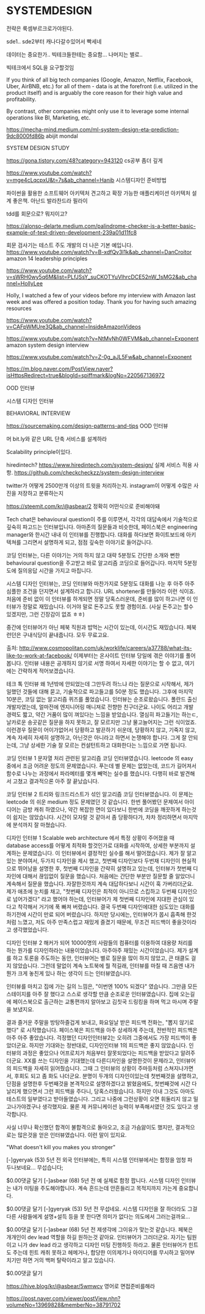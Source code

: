 # SYSTEMDESIGN

전략은 룩셈부르크로가야된다.

sde1.. sde2부터 캐나다갈수있어서 빡세네

데이터는 중요한가.. 빅테크들한테는 중요함... 나머지는 별로.. 

빅테크에서 SQL을 요구할것임


If you think of all big tech companies (Google, Amazon, Netflix, Facebook, Uber, AirBNB, etc.) for all of them - data is at the forefront  (i.e. utilized in the product itself) and is arguably the core reason for their high value and profitability.

By contrast, other companies might only use it to leverage some internal operations like BI, Marketing, etc. 


https://mecha-mind.medium.com/ml-system-design-eta-prediction-9dc8000fd86b
abijit mondal

SYSTEM DESIGN STUDY


https://gona.tistory.com/48?category=943120 cs공부 좀더 깊게

https://www.youtube.com/watch?v=mge4cLqcpxU&t=7s&ab_channel=Hanib
시스템디자인 준비방법

파이썬을 활용한 소프트웨어 아키텍처 견고하고 확장 가능한 애플리케이션 아키텍처 설계
좋은책.
  아난드 발라찬드라 필라이
  
  tdd를 회문으로? 뭐지이고?
  
  https://alonso-delarte.medium.com/palindrome-checker-is-a-better-basic-example-of-test-driven-development-239a01d11fc8
  
  회문 검사기는 테스트 주도 개발의 더 나은 기본 예입니다.
https://www.youtube.com/watch?v=B-xdfQv3I1k&ab_channel=DanCroitor amazon 14 leadership principles

https://www.youtube.com/watch?v=sWRH0wy5q6M&list=PLfJSsY_suCKOTYuVlhrcDCE52nW_1sMG2&ab_channel=HollyLee

Holly, I watched a few of your videos before my interview with Amazon last week and was offered a position today. Thank you for having such amazing resources

https://www.youtube.com/watch?v=CAFpWMUre3Q&ab_channel=InsideAmazonVideos


https://www.youtube.com/watch?v=NtMvNh0WFVM&ab_channel=Exponent amazon system design interview

https://www.youtube.com/watch?v=Z-0g_aJL5Fw&ab_channel=Exponent


https://m.blog.naver.com/PostView.naver?isHttpsRedirect=true&blogId=spiffmark&logNo=220567136972

OOD 인터뷰

시스템 디자인 인터뷰

BEHAVIORAL INTERVIEW

https://sourcemaking.com/design-patterns-and-tips
OOD 인터뷰

 머 bit.ly와 같은 URL 단축 서비스를 설계하라
 
 Scalability principle이있다.
 
 hiredintech?
 https://www.hiredintech.com/system-design/
 실제 서비스 적용 사항.
 https://github.com/checkcheckzz/system-design-interview
 
 
 twitter가 어떻게 2500만개 이상의 트윗을 처리하는지. instagram이 어떻게 수많은 사진을 저장하고 분류하는지



https://steemit.com/kr/@asbear/2
정확히 어떤식으로 준비해야돼

Tech chat은 behavioural question이 주를 이루면서, 각각의 대답속에서 기술적으로 깊숙히 파고드는 인터뷰입니다. 아마존의 질문들과 비슷한데, 페이스북은 engineering manager와 한시간 내내 이 인터뷰를 진행합니다. 대화를 하다보면 화이트보드에 아키텍쳐를 그리면서 설명하게 되고, 점점 깊숙한 이야기로 들어갑니다.

코딩 인터뷰는, 다른 이야기는 거의 하지 않고 대략 5분정도 간단한 소개와 뻔한 behavioural question을 주고받고 바로 알고리즘 코딩으로 들어갑니다. 마지막 5분정도에 질의응답 시간을 가지고 마칩니다.

시스템 디자인 인터뷰는, 코딩 인터뷰와 마찬가지로 5분정도 대화를 나눈 후 아주 아주 심플한 조건을 던지면서 설계하라고 합니다. URL shortener를 만들어라 이런 식이죠. 처음에 준비 없이 이 인터뷰를 하게되면 정말 당혹스러운데, 준비를 많이 하고나면 이 인터뷰가 정말로 재밌습니다. 이거야 말로 돈주고도 못할 경험이죠. (사실 돈주고는 할수 있겠지만, 그런 긴장감이 없죠 ㅎㅎ)

중간에 인터뷰어가 아닌 페북 직원과 밥먹는 시간이 있는데, 이시간도 재밌습니다. 페북 런던은 구내식당이 끝내줍니다. 모두 무료고요.



출처: http://www.cosmopolitan.com/uk/worklife/careers/a37788/what-its-like-to-work-at-facebook/
이제부터는 온사이트 인터뷰 당일에 겪은 이야기를 풀어봅니다. 인터뷰 내용은 공개하지 않기로 서명 하여서 자세한 이야기는 할 수 없고, 여기에는 간략하게 적어보겠습니다.

테크 톡 인터뷰
왜 1년밖에 안되었는데 그만두려 하느냐 라는 질문으로 시작해서, 제가 일했던 것들에 대해 묻고, 기술적으로 파고들고를 50분 정도 했습니다. 그후에 마지막 10분은, 코딩 없는 알고리즘 퀴즈를 풀었습니다. 인터뷰는 순조로왔습니다. 폴란드 출신 개발자였는데, 얼마전에 엔지니어링 매니져로 전향한 친구더군요. 나이도 어리고 개발 경력도 짧고, 약간 거품이 많이 껴있다는 느낌을 받았습니다. 열심히 파고들기는 하는ㄷ, 날카로운 송곳같은 질문을 하지 못하고, 잘 모르지만 그냥 물고늘어지는 그런 식이었죠. 이런경우 질문이 어이가없어서 당황하고 발끈하기 쉬운데, 당황하지 않고, 기죽지 않고, 계속 자세히 자세히 설명하고, 아닌것은 아니라고 하면서 논쟁해야 합니다. 그게 잘 안되는데, 그냥 상세한 기술 잘 모르는 컨설턴트하고 대화한다는 느낌으로 가면 됩니다.

코딩 인터뷰 1
문자열 처리 관련된 알고리즘 코딩 인터뷰였습니다. leetcode 의 easy 중에서 조금 어려운 정도의 문제였습니다. 푸는데 별 문제는 없었는데, 코드가 길어져서 함수로 나누는 과정에서 파라메터를 몇개 빼먹는 실수를 했습니다. 다행히 바로 발견해서 고쳤고 결과적으론 아주 잘 끝났습니다.

코딩 인터뷰 2
트리와 링크드리스트가 섞인 알고리즘 코딩 인터뷰였습니다. 이 문제는 leetcode 의 쉬운 medium 정도 문제였던 것 같습니다. 한번 풀어봤던 문제여서 아이디어는 금방 캐취 하였으나, 약간 복잡한 면이 있다보니 한번에 코딩을 깨끗하게 하는것이 쉽지는 않았습니다. 시간이 모자랄 것 같아서 좀 당황하다가, 차차 정리하면서 마지막에 분석까지 잘 마쳤습니다.

디자인 인터뷰 1
Scalable web architecture 에서 특정 상황이 주어졌을 때 database access를 어떻게 최적화 할것인가로 대화를 시작하여, 상세한 부분까지 설계하는 문제였습니다. 이 인터뷰에서 결정적인 실수를 해서 떨어졌습니다. 제가 잘 알고있는 분야여서, 두가지 디자인을 제시 했고, 첫번째 디자인보다 두번재 디자인이 현실적으로 뛰어남을 설명한 후, 첫번째 디자인을 간략히 설명하고 있는데, 인터뷰가 첫번째 디자인에 대해서 끊임없이 질문을 했습니다. 처음에는 간단한 부분만 질문할 줄 알았더니 계속해서 질문을 했습니다. 자잘한것까지 계속 대답하다보니 시간이 훅 가버리더군요. 제가 애초에 눈치를 채고, "첫번째 디자인은 최적이 아니므로 스킵하고 두번째 디자인으로 넘어가겠다" 라고 했어야 하는데, 인터뷰어가 제 첫번째 디자인에 지대한 관심이 있다고 착각해서 거기에 푹 빠져 버렸습니다. 결국 두번째 디자인에대한 심도있는 대화를 하기전에 시간이 만료 되어 버렸습니다. 하지만 당시에는, 인터뷰어가 몹시 흡족해 한것처럼 느꼈고, 저도 아주 만족스럽고 재밌게 즐겼기 때문에, 무조건 피드백이 좋을것이라고 생각했었습니다.

디자인 인터뷰 2
해커가 되어 10000명의 사람들의 컴퓨터를 이용하여 대용량 처리를 하는 뭔가를 디자인하라는 내용이었습니다. 아주아주 재밌는 시간이었습니다. 제가 설계를 하고 토론을 주도하는 동안, 인터뷰어는 별로 질문을 많이 하지 않았고, 큰 태클도 걸지 않았습니다. 그런데 말없이 계속 노트북에 뭘 적길래, 인터뷰를 마칠 때 즈음엔 내가 뭔가 크게 놓친게 있나 하는 생각이 드는 인터뷰였습니다.

인터뷰를 마치고 집에 가는 길의 느낌은, "이번엔 100% 되겠다" 였습니다. 그만큼 모든 스테이지를 아주 잘 했다고 스스로 생각할 만큼 순조로운 인터뷰였습니다. 집에 오는길에 페이스북으로 출근하는 교통편까지 알아보고 김칫국 드링킹을 하며 먹고 마시며 주말을 보냈지요.

결과
즐거운 주말을 방탕하즐겁게 보내고, 화요일날 받은 피드백 전화는, "뽑지 않기로 했다" 로 시작했습니다. 페이스북은 피드백을 아주 상세하게 주는데, 전반적인 피드백은 아주 아주 좋았습니다. 걱정했던 디자인인터뷰2는 오히려 그중에서도 가장 피드백이 좋았더군요. 하지만 기대와는 정반대로, 디자인인터뷰 1의 피드백은 좋지 않았습니다. 인터뷰의 과정은 좋았으나 어프로치가 처음부터 잘못되었다는 피드백을 받았다고 알려주더군요. XX를 쓰는 디자인을 기대했는데 다른디자인을 설명한것이 문제라고, 인터뷰어의 피드백을 자세히 읽어줬습니다. 그때 그 인터뷰의 상황이 주마등처럼 스쳐지나가면서, 후회도 되고 좀 화도 나더군요. 분명이 두개의 디자인이있는데 첫번째것을 설명하고, 단점을 설명한후 두번째것을 본격적으로 설명하겠다고 밝혔음에도, 첫번째것에 시간 다 날리게 했으면서 그런 피드백을 주다니, 당혹스러웠습니다. 하지만 이내 그것도 아마도 테스트의 일부였다고 받아들였습니다. 그리고 나중에 그런상황이 오면 휘둘리지 않고 밀고나가야겠구나 생각했지요. 물론 제 커뮤니케이션 능력이 부족해서였던 것도 있다고 생각합니다.

사실 너무나 확신했던 합격이 불합격으로 돌아오고, 조금 가슴앓이도 했지만, 결과적으로는 많은것을 얻은 인터뷰였습니다. 이런 말이 있지요.

"What doesn't kill you makes you stronger"


[-]gyeryak (53) 5년 전 
외국 인터뷰에는, 특히 시스템 인터뷰에서는 함정을 엄청 파 두나보네요... 무섭습니다;

$0.00댓글 달기
[-]asbear (68) 5년 전 
예 실제로 함정 팝니다. 시스템 디자인 인터뷰는 내가 미팅을 주도해야합니다. 계속 흔드는데 안흔들리고 목적지까지 가는게 중요합니다.

$0.00댓글 달기
[-]gyeryak (53) 5년 전 
무섭네요.
시스템 디자인을 잘 하더라도 그걸 다른 사람들에게 설명+설득 등을 못 한다면 의미가 없다는 의도에서 그러는걸까요...

$0.00댓글 달기
[-]asbear (68) 5년 전 
제생각에 그이유가 맞는것 같습니다. 페북은
개개인이 dev lead 역할을 하길 원하는것 같아요. 인터뷰어가 그러더군요. 자기는 팀원이고 니가 dev lead 라고 생각하고 디자인 미팅 진행하듯 하라고. 물론 인터뷰어가 힌트도 주는데 힌트 캐취 못하고 헤메거나, 합당한 이의제기나 아이디어를 무시하고 밀어부치기만 하면 거의 백퍼 탈락이라고 알고 있습니다.

$0.00댓글 달기

https://hive.blog/kr/@asbear/5wmwcv
영어로 면접준비를해라

https://post.naver.com/viewer/postView.nhn?volumeNo=13969828&memberNo=38791702
